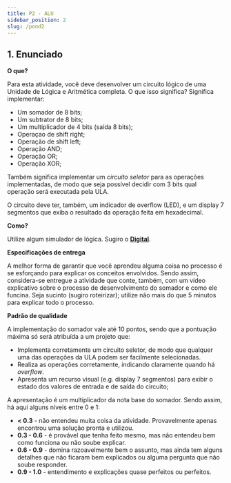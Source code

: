```yaml
---
title: P2 - ALU
sidebar_position: 2
slug: /pond2
---
```


## 1. Enunciado

**O que?**

Para esta atividade, você deve desenvolver um circuito lógico de uma Unidade de
Lógica e Aritmética completa. O que isso significa? Significa implementar:

* Um somador de 8 bits;
* Um subtrator de 8 bits;
* Um multiplicador de 4 bits (saída 8 bits);
* Operaçao de shift right;
* Operação de shift left;
* Operação AND;
* Operação OR;
* Operação XOR;

Também significa implementar um *circuito seletor* para as operações
implementadas, de modo que seja possível decidir com 3 bits qual operação será
executada pela ULA.

O circuito deve ter, também, um indicador de overflow (LED), e um display 7
segmentos que exiba o resultado da operação feita em hexadecimal.
 
**Como?**

Utilize algum simulador de lógica. Sugiro o
[**Digital**](https://github.com/hneemann/Digital).

**Especificações de entrega**

A melhor forma de garantir que você aprendeu alguma coisa no processo é se
esforçando para explicar os conceitos envolvidos. Sendo assim, considera-se
entregue a atividade que conte, também, com um vídeo explicativo sobre o
processo de desenvolvimento do somador e como ele funcina. Seja sucinto (sugiro
roteirizar); utilize não mais do que 5 minutos para explicar todo o processo.

**Padrão de qualidade**

A implementação do somador vale até 10 pontos, sendo que a pontuação máxima só
será atribuída a um projeto que:

* Implementa corretamente um circuito seletor, de modo que qualquer uma das
  operações da ULA podem ser facilmente selecionadas.
* Realiza as operações corretamente, indicando claramente quando há
  *overflow*.
* Apresenta um recurso visual (e.g. display 7 segmentos) para exibir o estado
  dos valores de entrada e de saída do circuito;

A apresentação é um multiplicador da nota base do somador. Sendo assim, há aqui
alguns níveis entre 0 e 1:

* **< 0.3** - não entendeu muita coisa da atividade. Provavelmente apenas
  encontrou uma solução pronta e utilizou.
* **0.3 - 0.6** - é provável que tenha feito mesmo, mas não entendeu bem como
  funciona ou não soube explicar.
* **0.6 - 0.9** - domina razoavelmente bem o assunto, mas ainda tem alguns
  detalhes que não ficaram bem explicados ou alguma pergunta que não soube
  responder.
* **0.9 - 1.0** - entendimento e explicações quase perfeitos ou perfeitos.




